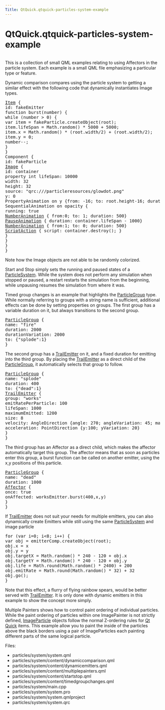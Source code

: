 ```yaml
---
Title: QtQuick.qtquick-particles-system-example
---
```


# QtQuick.qtquick-particles-system-example

<span class="subtitle"></span>
<!-- $$$particles/system-description -->
<p class="centerAlign"><img src="https://developer.ubuntu.com/static/devportal_uploaded/c9c2d188-9d62-43c1-a741-341ee3558c17-../qtquick-particles-system-example/images/qml-system-example.png" alt="" /></p><p>This is a collection of small QML examples relating to using Affectors in the particle system. Each example is a small QML file emphasizing a particular type or feature.</p>
<p>Dynamic comparison compares using the particle system to getting a similar effect with the following code that dynamically instantiates Image types.</p>
<pre class="qml"><span class="type"><a href="QtQuick.Item.md">Item</a></span> {
<span class="name">id</span>: <span class="name">fakeEmitter</span>
<span class="keyword">function</span> <span class="name">burst</span>(<span class="name">number</span>) {
<span class="keyword">while</span> (<span class="name">number</span> <span class="operator">&gt;</span> <span class="number">0</span>) {
var <span class="name">item</span> = <span class="name">fakeParticle</span>.<span class="name">createObject</span>(<span class="name">root</span>);
<span class="name">item</span>.<span class="name">lifeSpan</span> <span class="operator">=</span> <span class="name">Math</span>.<span class="name">random</span>() <span class="operator">*</span> <span class="number">5000</span> <span class="operator">+</span> <span class="number">5000</span>;
<span class="name">item</span>.<span class="name">x</span> <span class="operator">=</span> <span class="name">Math</span>.<span class="name">random</span>() <span class="operator">*</span> (<span class="name">root</span>.<span class="name">width</span><span class="operator">/</span><span class="number">2</span>) <span class="operator">+</span> (<span class="name">root</span>.<span class="name">width</span><span class="operator">/</span><span class="number">2</span>);
<span class="name">item</span>.<span class="name">y</span> <span class="operator">=</span> <span class="number">0</span>;
number--;
}
}
<span class="type">Component</span> {
<span class="name">id</span>: <span class="name">fakeParticle</span>
<span class="type"><a href="QtQuick.Image.md">Image</a></span> {
<span class="name">id</span>: <span class="name">container</span>
property <span class="type">int</span> <span class="name">lifeSpan</span>: <span class="number">10000</span>
<span class="name">width</span>: <span class="number">32</span>
<span class="name">height</span>: <span class="number">32</span>
<span class="name">source</span>: <span class="string">&quot;qrc:///particleresources/glowdot.png&quot;</span>
<span class="name">y</span>: <span class="number">0</span>
PropertyAnimation on <span class="name">y</span> {<span class="name">from</span>: -<span class="number">16</span>; <span class="name">to</span>: <span class="name">root</span>.<span class="name">height</span><span class="operator">-</span><span class="number">16</span>; <span class="name">duration</span>: <span class="name">container</span>.<span class="name">lifeSpan</span>; <span class="name">running</span>: <span class="number">true</span>}
SequentialAnimation on <span class="name">opacity</span> {
<span class="name">running</span>: <span class="number">true</span>
<span class="type"><a href="QtQuick.NumberAnimation.md">NumberAnimation</a></span> { <span class="name">from</span>:<span class="number">0</span>; <span class="name">to</span>: <span class="number">1</span>; <span class="name">duration</span>: <span class="number">500</span>}
<span class="type"><a href="QtQuick.PauseAnimation.md">PauseAnimation</a></span> { <span class="name">duration</span>: <span class="name">container</span>.<span class="name">lifeSpan</span> <span class="operator">-</span> <span class="number">1000</span>}
<span class="type"><a href="QtQuick.NumberAnimation.md">NumberAnimation</a></span> { <span class="name">from</span>:<span class="number">1</span>; <span class="name">to</span>: <span class="number">0</span>; <span class="name">duration</span>: <span class="number">500</span>}
<span class="type"><a href="QtQuick.ScriptAction.md">ScriptAction</a></span> { <span class="name">script</span>: <span class="name">container</span>.<span class="name">destroy</span>(); }
}
}
}
}</pre>
<p>Note how the Image objects are not able to be randomly colorized.</p>
<p>Start and Stop simply sets the running and paused states of a <a href="QtQuick.Particles.ParticleSystem.md">ParticleSystem</a>. While the system does not perform any simulation when stopped or paused, a restart restarts the simulation from the beginning, while unpausing resumes the simulation from where it was.</p>
<p>Timed group changes is an example that highlights the <a href="QtQuick.Particles.ParticleGroup.md">ParticleGroup</a> type. While normally referring to groups with a string name is sufficient, additional effects can be done by setting properties on groups. The first group has a variable duration on it, but always transitions to the second group.</p>
<pre class="qml"><span class="type"><a href="QtQuick.Particles.ParticleGroup.md">ParticleGroup</a></span> {
<span class="name">name</span>: <span class="string">&quot;fire&quot;</span>
<span class="name">duration</span>: <span class="number">2000</span>
<span class="name">durationVariation</span>: <span class="number">2000</span>
<span class="name">to</span>: {&quot;splode&quot;:<span class="number">1</span>}
}</pre>
<p>The second group has a <a href="QtQuick.Particles.TrailEmitter.md">TrailEmitter</a> on it, and a fixed duration for emitting into the third group. By placing the <a href="QtQuick.Particles.TrailEmitter.md">TrailEmitter</a> as a direct child of the <a href="QtQuick.Particles.ParticleGroup.md">ParticleGroup</a>, it automatically selects that group to follow.</p>
<pre class="qml"><span class="type"><a href="QtQuick.Particles.ParticleGroup.md">ParticleGroup</a></span> {
<span class="name">name</span>: <span class="string">&quot;splode&quot;</span>
<span class="name">duration</span>: <span class="number">400</span>
<span class="name">to</span>: {&quot;dead&quot;:<span class="number">1</span>}
<span class="type"><a href="QtQuick.Particles.TrailEmitter.md">TrailEmitter</a></span> {
<span class="name">group</span>: <span class="string">&quot;works&quot;</span>
<span class="name">emitRatePerParticle</span>: <span class="number">100</span>
<span class="name">lifeSpan</span>: <span class="number">1000</span>
<span class="name">maximumEmitted</span>: <span class="number">1200</span>
<span class="name">size</span>: <span class="number">8</span>
<span class="name">velocity</span>: <span class="name">AngleDirection</span> {<span class="name">angle</span>: <span class="number">270</span>; <span class="name">angleVariation</span>: <span class="number">45</span>; <span class="name">magnitude</span>: <span class="number">20</span>; <span class="name">magnitudeVariation</span>: <span class="number">20</span>;}
<span class="name">acceleration</span>: <span class="name">PointDirection</span> {<span class="name">y</span>:<span class="number">100</span>; <span class="name">yVariation</span>: <span class="number">20</span>}
}
}</pre>
<p>The third group has an Affector as a direct child, which makes the affector automatically target this group. The affector means that as soon as particles enter this group, a burst function can be called on another emitter, using the x,y positions of this particle.</p>
<pre class="qml"><span class="type"><a href="QtQuick.Particles.ParticleGroup.md">ParticleGroup</a></span> {
<span class="name">name</span>: <span class="string">&quot;dead&quot;</span>
<span class="name">duration</span>: <span class="number">1000</span>
<span class="type"><a href="QtQuick.Particles.Affector.md">Affector</a></span> {
<span class="name">once</span>: <span class="number">true</span>
<span class="name">onAffected</span>: <span class="name">worksEmitter</span>.<span class="name">burst</span>(<span class="number">400</span>,<span class="name">x</span>,<span class="name">y</span>)
}
}</pre>
<p>If <a href="QtQuick.Particles.TrailEmitter.md">TrailEmitter</a> does not suit your needs for multiple emitters, you can also dynamically create Emitters while still using the same <a href="QtQuick.Particles.ParticleSystem.md">ParticleSystem</a> and image particle</p>
<pre class="qml"><span class="keyword">for</span> (<span class="keyword">var</span> <span class="name">i</span>=<span class="number">0</span>; <span class="name">i</span><span class="operator">&lt;</span><span class="number">8</span>; i++) {
var <span class="name">obj</span> = <span class="name">emitterComp</span>.<span class="name">createObject</span>(<span class="name">root</span>);
<span class="name">obj</span>.<span class="name">x</span> <span class="operator">=</span> <span class="name">x</span>
<span class="name">obj</span>.<span class="name">y</span> <span class="operator">=</span> <span class="name">y</span>
<span class="name">obj</span>.<span class="name">targetX</span> <span class="operator">=</span> <span class="name">Math</span>.<span class="name">random</span>() <span class="operator">*</span> <span class="number">240</span> <span class="operator">-</span> <span class="number">120</span> <span class="operator">+</span> <span class="name">obj</span>.<span class="name">x</span>
<span class="name">obj</span>.<span class="name">targetY</span> <span class="operator">=</span> <span class="name">Math</span>.<span class="name">random</span>() <span class="operator">*</span> <span class="number">240</span> <span class="operator">-</span> <span class="number">120</span> <span class="operator">+</span> <span class="name">obj</span>.<span class="name">y</span>
<span class="name">obj</span>.<span class="name">life</span> <span class="operator">=</span> <span class="name">Math</span>.<span class="name">round</span>(<span class="name">Math</span>.<span class="name">random</span>() <span class="operator">*</span> <span class="number">2400</span>) <span class="operator">+</span> <span class="number">200</span>
<span class="name">obj</span>.<span class="name">emitRate</span> <span class="operator">=</span> <span class="name">Math</span>.<span class="name">round</span>(<span class="name">Math</span>.<span class="name">random</span>() <span class="operator">*</span> <span class="number">32</span>) <span class="operator">+</span> <span class="number">32</span>
<span class="name">obj</span>.<span class="name">go</span>();
}</pre>
<p>Note that this effect, a flurry of flying rainbow spears, would be better served with <a href="QtQuick.Particles.TrailEmitter.md">TrailEmitter</a>. It is only done with dynamic emitters in this example to show the concept more simply.</p>
<p>Multiple Painters shows how to control paint ordering of individual particles. While the paint ordering of particles within one ImagePainter is not strictly defined, <a href="QtQuick.Particles.ImageParticle.md">ImageParticle</a> objects follow the normal Z-ordering rules for <a href="QtQuick.qtquick-index.md">Qt Quick</a> items. This example allow you to paint the inside of the particles above the black borders using a pair of ImageParticles each painting different parts of the same logical particle.</p>
<p>Files:</p>
<ul>
<li>particles/system/system.qml</li>
<li>particles/system/content/dynamiccomparison.qml</li>
<li>particles/system/content/dynamicemitters.qml</li>
<li>particles/system/content/multiplepainters.qml</li>
<li>particles/system/content/startstop.qml</li>
<li>particles/system/content/timedgroupchanges.qml</li>
<li>particles/system/main.cpp</li>
<li>particles/system/system.pro</li>
<li>particles/system/system.qmlproject</li>
<li>particles/system/system.qrc</li>
</ul>
<!-- @@@particles/system -->
